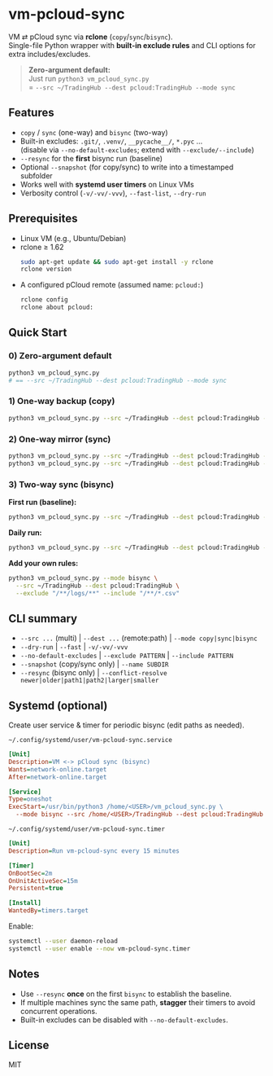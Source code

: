 # vm-pcloud-sync

VM ⇄ pCloud sync via **rclone** (`copy`/`sync`/`bisync`).  
Single-file Python wrapper with **built-in exclude rules** and CLI options for extra includes/excludes.

> **Zero-argument default:**  
> Just run `python3 vm_pcloud_sync.py`  
> = `--src ~/TradingHub --dest pcloud:TradingHub --mode sync`

## Features
- `copy` / `sync` (one-way) and `bisync` (two-way)
- Built-in excludes: `.git/`, `.venv/`, `__pycache__/`, `*.pyc` …  
  (disable via `--no-default-excludes`; extend with `--exclude/--include`)
- `--resync` for the **first** bisync run (baseline)
- Optional `--snapshot` (for copy/sync) to write into a timestamped subfolder
- Works well with **systemd user timers** on Linux VMs
- Verbosity control (`-v/-vv/-vvv`), `--fast-list`, `--dry-run`

## Prerequisites
- Linux VM (e.g., Ubuntu/Debian)
- rclone ≥ 1.62  
  ```bash
  sudo apt-get update && sudo apt-get install -y rclone
  rclone version
  ```
- A configured pCloud remote (assumed name: `pcloud:`)
  ```bash
  rclone config
  rclone about pcloud:
  ```

## Quick Start

### 0) Zero-argument default
```bash
python3 vm_pcloud_sync.py
# == --src ~/TradingHub --dest pcloud:TradingHub --mode sync
```

### 1) One-way backup (copy)
```bash
python3 vm_pcloud_sync.py --src ~/TradingHub --dest pcloud:TradingHub --mode copy
```

### 2) One-way mirror (sync)
```bash
python3 vm_pcloud_sync.py --src ~/TradingHub --dest pcloud:TradingHub --mode sync -n   # dry-run
python3 vm_pcloud_sync.py --src ~/TradingHub --dest pcloud:TradingHub --mode sync
```

### 3) Two-way sync (bisync)
**First run (baseline):**
```bash
python3 vm_pcloud_sync.py --src ~/TradingHub --dest pcloud:TradingHub --mode bisync --resync
```
**Daily run:**
```bash
python3 vm_pcloud_sync.py --src ~/TradingHub --dest pcloud:TradingHub --mode bisync
```
**Add your own rules:**
```bash
python3 vm_pcloud_sync.py --mode bisync \
  --src ~/TradingHub --dest pcloud:TradingHub \
  --exclude "/**/logs/**" --include "/**/*.csv"
```

## CLI summary
* `--src ...` (multi) | `--dest ...` (remote:path) | `--mode copy|sync|bisync`
* `--dry-run` | `--fast` | `-v/-vv/-vvv`
* `--no-default-excludes` | `--exclude PATTERN` | `--include PATTERN`
* `--snapshot` (copy/sync only) | `--name SUBDIR`
* `--resync` (bisync only) | `--conflict-resolve newer|older|path1|path2|larger|smaller`

## Systemd (optional)
Create user service & timer for periodic bisync (edit paths as needed).

`~/.config/systemd/user/vm-pcloud-sync.service`
```ini
[Unit]
Description=VM <-> pCloud sync (bisync)
Wants=network-online.target
After=network-online.target

[Service]
Type=oneshot
ExecStart=/usr/bin/python3 /home/<USER>/vm_pcloud_sync.py \
  --mode bisync --src /home/<USER>/TradingHub --dest pcloud:TradingHub
```

`~/.config/systemd/user/vm-pcloud-sync.timer`
```ini
[Unit]
Description=Run vm-pcloud-sync every 15 minutes

[Timer]
OnBootSec=2m
OnUnitActiveSec=15m
Persistent=true

[Install]
WantedBy=timers.target
```

Enable:
```bash
systemctl --user daemon-reload
systemctl --user enable --now vm-pcloud-sync.timer
```

## Notes
* Use `--resync` **once** on the first `bisync` to establish the baseline.
* If multiple machines sync the same path, **stagger** their timers to avoid concurrent operations.
* Built-in excludes can be disabled with `--no-default-excludes`.

## License
MIT

